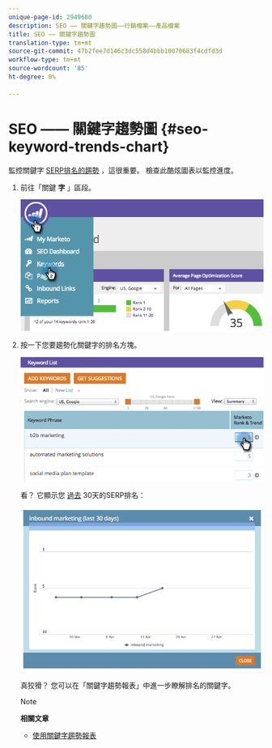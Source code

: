 ```yaml
---
unique-page-id: 2949680
description: SEO —— 關鍵字趨勢圖——行銷檔案——產品檔案
title: SEO —— 關鍵字趨勢圖
translation-type: tm+mt
source-git-commit: 47b2fee7d146c3dc558d4bbb10070683f4cdfd3d
workflow-type: tm+mt
source-wordcount: '85'
ht-degree: 0%

---
```



# SEO —— 關鍵字趨勢圖 {#seo-keyword-trends-chart}

監控關鍵字 [SERP排名的趨勢](../../../../product-docs/additional-apps/seo/understanding-seo/understanding-search-engine-optimization.md) ，這很重要。 檢查此酷炫圖表以監控進度。

1. 前往「關鍵 **字** 」區段。

   ![](assets/image2014-9-18-12-3a5-3a7.png)

1. 按一下您要趨勢化關鍵字的排名方塊。

   ![](assets/image2014-9-18-12-3a5-3a11.png)

   看？ 它顯示您 [過去](../../../../product-docs/additional-apps/seo/understanding-seo/understanding-search-engine-optimization.md) 30天的SERP排名：

   ![](assets/image2014-9-18-12-3a5-3a14.png)

   真狡猾？ 您可以在「關鍵字趨勢報表」中進一步瞭解排名的關鍵字。

   >[!NOTE]
   >
   >**相關文章**
   >
   >    
   >    
   >    * [使用關鍵字趨勢報表](../../../../product-docs/additional-apps/seo/reports/seo-use-the-keyword-trends-report.md)


